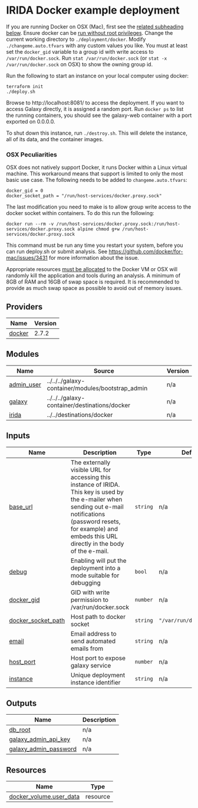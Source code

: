 # IRIDA Docker example deployment

If you are running Docker on OSX (Mac), first see the [related subheading below](#osx-peculiarities). 
Ensure docker can be [run without root privileges](https://docs.docker.com/engine/install/linux-postinstall/).
Change the current working directory to `./deployment/docker`. Modify `./changeme.auto.tfvars` with any custom values you like.
You must at least set the `docker_gid` variable to a group id with write access to `/var/run/docker.sock`.
Run `stat /var/run/docker.sock` (or `stat -x /var/run/docker.sock` on OSX) to show the owning group id.

Run the following to start an instance on your local computer using docker:
```shell script
terraform init
./deploy.sh
```

Browse to http://localhost:8081/ to access the deployment. If you want to access Galaxy directly, it is assigned a random port.
Run `docker ps` to list the running containers, you should see the galaxy-web container with a port exported on 0.0.0.0.

To shut down this instance, run `./destroy.sh`. This will delete the instance, all of its data, and the container images.

### OSX Peculiarities

OSX does not natively support Docker, it runs Docker within a Linux virtual machine. This workaround means that support is limited to only the most
basic use case. The following needs to be added to `changeme.auto.tfvars`:

```hcl
docker_gid = 0
docker_socket_path = "/run/host-services/docker.proxy.sock"
```

The last modification you need to make is to allow group write access to the docker socket within containers. To do this run the following:
```shell
docker run --rm -v /run/host-services/docker.proxy.sock:/run/host-services/docker.proxy.sock alpine chmod g+w /run/host-services/docker.proxy.sock
```

This command must be run any time you restart your system, before you can run deploy.sh or submit analysis.
See https://github.com/docker/for-mac/issues/3431 for more information about the issue.

Appropriate resources [must be allocated](https://stackoverflow.com/a/50770267/15446750) to the Docker VM or OSX will randomly kill the application and tools during an analysis.
A minimum of 8GB of RAM and 16GB of swap space is required. It is recommended to provide as much swap space as possible to avoid out of memory issues.

<!-- BEGIN_TF_DOCS -->
## Providers

| Name | Version |
|------|---------|
| <a name="provider_docker"></a> [docker](#provider\_docker) | 2.7.2 |

## Modules

| Name | Source | Version |
|------|--------|---------|
| <a name="module_admin_user"></a> [admin\_user](#module\_admin\_user) | ../../../galaxy-container/modules/bootstrap_admin | n/a |
| <a name="module_galaxy"></a> [galaxy](#module\_galaxy) | ../../../galaxy-container/destinations/docker | n/a |
| <a name="module_irida"></a> [irida](#module\_irida) | ../../destinations/docker | n/a |

## Inputs

| Name | Description | Type | Default | Required |
|------|-------------|------|---------|:--------:|
| <a name="input_base_url"></a> [base\_url](#input\_base\_url) | The externally visible URL for accessing this instance of IRIDA. This key is used by the e-mailer when sending out e-mail notifications (password resets, for example) and embeds this URL directly in the body of the e-mail. | `string` | n/a | yes |
| <a name="input_debug"></a> [debug](#input\_debug) | Enabling will put the deployment into a mode suitable for debugging | `bool` | n/a | yes |
| <a name="input_docker_gid"></a> [docker\_gid](#input\_docker\_gid) | GID with write permission to /var/run/docker.sock | `number` | n/a | yes |
| <a name="input_docker_socket_path"></a> [docker\_socket\_path](#input\_docker\_socket\_path) | Host path to docker socket | `string` | `"/var/run/docker.sock"` | no |
| <a name="input_email"></a> [email](#input\_email) | Email address to send automated emails from | `string` | n/a | yes |
| <a name="input_host_port"></a> [host\_port](#input\_host\_port) | Host port to expose galaxy service | `number` | n/a | yes |
| <a name="input_instance"></a> [instance](#input\_instance) | Unique deployment instance identifier | `string` | n/a | yes |

## Outputs

| Name | Description |
|------|-------------|
| <a name="output_db_root"></a> [db\_root](#output\_db\_root) | n/a |
| <a name="output_galaxy_admin_api_key"></a> [galaxy\_admin\_api\_key](#output\_galaxy\_admin\_api\_key) | n/a |
| <a name="output_galaxy_admin_password"></a> [galaxy\_admin\_password](#output\_galaxy\_admin\_password) | n/a |

## Resources

| Name | Type |
|------|------|
| [docker_volume.user_data](https://registry.terraform.io/providers/terraform-providers/docker/latest/docs/resources/volume) | resource |
<!-- END_TF_DOCS -->